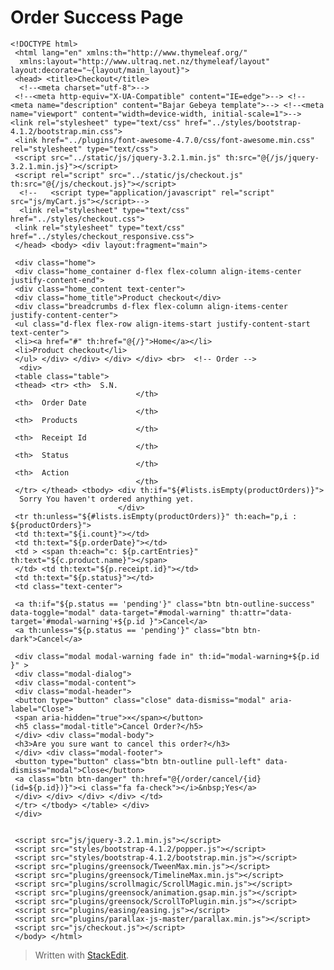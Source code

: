 
# Order Success Page

    <!DOCTYPE html>  
     <html lang="en" xmlns:th="http://www.thymeleaf.org/"  
      xmlns:layout="http://www.ultraq.net.nz/thymeleaf/layout" layout:decorate="~{layout/main_layout}">  
     <head> <title>Checkout</title>  
      <!--<meta charset="utf-8">-->  
     <!--<meta http-equiv="X-UA-Compatible" content="IE=edge">--> <!--<meta name="description" content="Bajar Gebeya template">--> <!--<meta name="viewport" content="width=device-width, initial-scale=1">-->  <link rel="stylesheet" type="text/css" href="../styles/bootstrap-4.1.2/bootstrap.min.css">  
     <link href="../plugins/font-awesome-4.7.0/css/font-awesome.min.css" rel="stylesheet" type="text/css">  
     <script src="../static/js/jquery-3.2.1.min.js" th:src="@{/js/jquery-3.2.1.min.js}"></script>  
     <script rel="script" src="../static/js/checkout.js" th:src="@{/js/checkout.js}"></script>  
      <!--   <script type="application/javascript" rel="script" src="js/myCart.js"></script>-->  
      <link rel="stylesheet" type="text/css" href="../styles/checkout.css">  
     <link rel="stylesheet" type="text/css" href="../styles/checkout_responsive.css">  
     </head> <body> <div layout:fragment="main">  
      
     <div class="home">  
     <div class="home_container d-flex flex-column align-items-center justify-content-end">  
     <div class="home_content text-center">  
     <div class="home_title">Product checkout</div>  
     <div class="breadcrumbs d-flex flex-column align-items-center justify-content-center">  
     <ul class="d-flex flex-row align-items-start justify-content-start text-center">  
     <li><a href="#" th:href="@{/}">Home</a></li>  
     <li>Product checkout</li>  
     </ul> </div> </div> </div> </div> <br>  <!-- Order -->  
      <div>  
     <table class="table">  
     <thead> <tr> <th>  S.N.  
                                </th>  
     <th>  Order Date  
                                </th>  
     <th>  Products  
                                </th>  
     <th>  Receipt Id  
                                </th>  
     <th>  Status  
                                </th>  
     <th>  Action  
                                </th>  
     </tr> </thead> <tbody> <div th:if="${#lists.isEmpty(productOrders)}">  
      Sorry You haven't ordered anything yet.  
                            </div>  
     <tr th:unless="${#lists.isEmpty(productOrders)}" th:each="p,i : ${productOrders}">  
     <td th:text="${i.count}"></td>  
     <td th:text="${p.orderDate}"></td>  
     <td > <span th:each="c: ${p.cartEntries}" th:text="${c.product.name}"></span>  
     </td> <td th:text="${p.receipt.id}"></td>  
     <td th:text="${p.status}"></td>  
     <td class="text-center">  
      
     <a th:if="${p.status == 'pending'}" class="btn btn-outline-success" data-toggle="modal" data-target="#modal-warning" th:attr="data-target='#modal-warning'+${p.id }">Cancel</a>  
     <a th:unless="${p.status == 'pending'}" class="btn btn-dark">Cancel</a>  
      
     <div class="modal modal-warning fade in" th:id="modal-warning+${p.id }" >  
     <div class="modal-dialog">  
     <div class="modal-content">  
     <div class="modal-header">  
     <button type="button" class="close" data-dismiss="modal" aria-label="Close">  
     <span aria-hidden="true">×</span></button>  
     <h5 class="modal-title">Cancel Order?</h5>  
     </div> <div class="modal-body">  
     <h3>Are you sure want to cancel this order?</h3>  
     </div> <div class="modal-footer">  
     <button type="button" class="btn btn-outline pull-left" data-dismiss="modal">Close</button>  
     <a class="btn btn-danger" th:href="@{/order/cancel/{id}(id=${p.id})}"><i class="fa fa-check"></i>&nbsp;Yes</a>  
     </div> </div> </div> </div> </td>  
     </tr> </tbody> </table> </div>  
     </div>  
      
      
     <script src="js/jquery-3.2.1.min.js"></script>  
     <script src="styles/bootstrap-4.1.2/popper.js"></script>  
     <script src="styles/bootstrap-4.1.2/bootstrap.min.js"></script>  
     <script src="plugins/greensock/TweenMax.min.js"></script>  
     <script src="plugins/greensock/TimelineMax.min.js"></script>  
     <script src="plugins/scrollmagic/ScrollMagic.min.js"></script>  
     <script src="plugins/greensock/animation.gsap.min.js"></script>  
     <script src="plugins/greensock/ScrollToPlugin.min.js"></script>  
     <script src="plugins/easing/easing.js"></script>  
     <script src="plugins/parallax-js-master/parallax.min.js"></script>  
     <script src="js/checkout.js"></script>  
     </body> </html>

> Written with [StackEdit](https://stackedit.io/).
<!--stackedit_data:
eyJoaXN0b3J5IjpbLTcxNjE0NDk5NV19
-->
